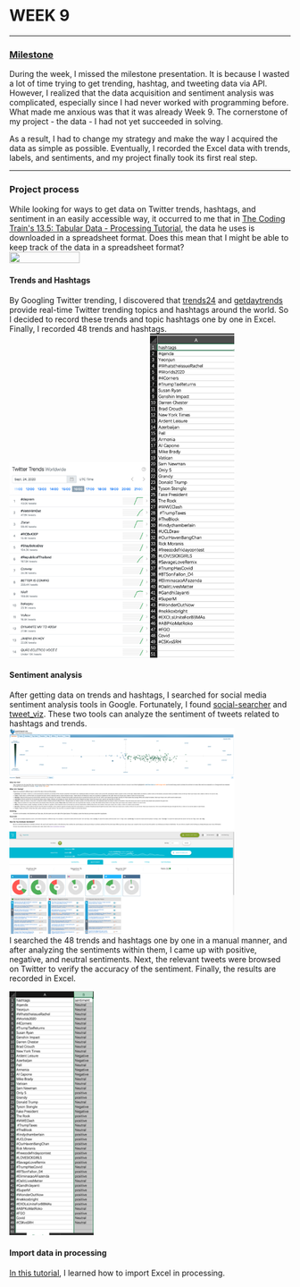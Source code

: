 # WEEK 9
***
### [Milestone](https://github.com/GarveyMak123/Slave-to-the-Algorithm/blob/master/week%209/Milestone.xlsx)
During the week, I missed the milestone presentation. It is because I wasted a lot of time trying to get trending, hashtag, and tweeting data via API. However, I realized that the data acquisition and sentiment analysis was complicated, especially since I had never worked with programming before. What made me anxious was that it was already Week 9. The cornerstone of my project - the data - I had not yet succeeded in solving. 

As a result, I had to change my strategy and make the way I acquired the data as simple as possible. Eventually, I recorded the Excel data with trends, labels, and sentiments, and my project finally took its first real step.
***
### Project process

While looking for ways to get data on Twitter trends, hashtags, and sentiment in an easily accessible way, it occurred to me that in [The Coding Train's 13.5: Tabular Data - Processing Tutorial](https://www.youtube.com/watch?v=woaR-CJEwqc), the data he uses is downloaded in a spreadsheet format. Does this mean that I might be able to keep track of the data in a spreadsheet format?<br>
<img src="https://github.com/GarveyMak123/Slave-to-the-Algorithm/blob/master/week%209/The%20Coding%20Train.png" width="50%" height="50%">

#### Trends and Hashtags
By Googling Twitter trending, I discovered that [trends24](https://trends24.in/) and [getdaytrends](https://getdaytrends.com/2020-09-24/12/) provide real-time Twitter trending topics and hashtags around the world. So I decided to record these trends and topic hashtags one by one in Excel. Finally, I recorded 48 trends and hashtags.<br>
<img src="https://github.com/GarveyMak123/Slave-to-the-Algorithm/blob/master/week%209/trend.png" width="50%" height="50%"><img src="https://github.com/GarveyMak123/Slave-to-the-Algorithm/blob/master/week%209/trend%26hashtags.png" width="30%" height="30%">

#### Sentiment analysis

After getting data on trends and hashtags, I searched for social media sentiment analysis tools in Google. Fortunately, I found [social-searcher](https://www.social-searcher.com/) and [tweet_viz](https://www.csc2.ncsu.edu/faculty/healey/tweet_viz/tweet_app/). These two tools can analyze the sentiment of tweets related to hashtags and trends.<br>
<img src="https://github.com/GarveyMak123/Slave-to-the-Algorithm/blob/master/week%209/tweet_viz.png" width="80%" height="80%"><img src="https://github.com/GarveyMak123/Slave-to-the-Algorithm/blob/master/week%209/social-searcher.png" width="80%" height="80%"><br>
I searched the 48 trends and hashtags one by one in a manual manner, and after analyzing the sentiments within them, I came up with positive, negative, and neutral sentiments. Next, the relevant tweets were browsed on Twitter to verify the accuracy of the sentiment. Finally, the results are recorded in Excel.

<img src="https://github.com/GarveyMak123/Slave-to-the-Algorithm/blob/master/week%209/emotion.png" width="30%" height="30%">

#### Import data in processing
[In this tutorial](https://conorblack.wordpress.com/2014/03/23/export-import-processing-excel-xlsx/), I learned how to import Excel in processing.
